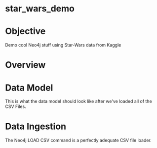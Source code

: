 # star_wars_demo

# Objective
 Demo cool Neo4j stuff using Star-Wars data from Kaggle

# Overview

# Data Model
This is what the data model should look like after we've loaded all of the CSV Files.

# Data Ingestion

The Neo4j LOAD CSV command is a perfectly adequate CSV file loader.  
